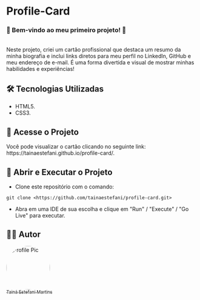 # Profile-Card
### **🌟 Bem-vindo ao meu primeiro projeto! 🌟**
<br>Neste projeto, criei um cartão profissional que destaca um resumo da minha biografia e inclui links diretos para meu perfil no LinkedIn, GitHub e meu endereço de e-mail. É uma forma divertida e visual de mostrar minhas habilidades e experiências!</p>

## 🛠️ Tecnologias Utilizadas
* HTML5.
* CSS3.

## 🚀 Acesse o Projeto
<p>Você pode visualizar o cartão clicando no seguinte link: https://tainaestefani.github.io/profile-card/.</p>

## 🔧 Abrir e Executar o Projeto
* Clone este repositório com o comando:
```
git clone <https://github.com/tainaestefani/profile-card.git>
```
* Abra em uma IDE de sua escolha e clique em "Run" / "Execute" / "Go Live" para executar.

## 🧑‍💻 Autor
[<img alt="Profile Pic" src="https://avatars.githubusercontent.com/u/154456749?v=4" width="115" style="border-radius:50%"><br><sub>Tainá Estefani Martins</sub>](https://github.com/tainaestefani)
